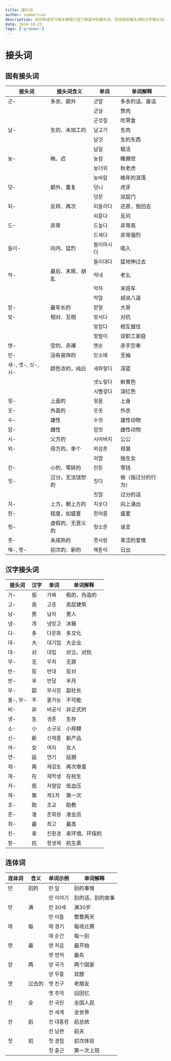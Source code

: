 ```yaml
---
title: 接头词
author: summerscar
description: 这份韩语学习相关教程介绍了韩语中的接头词，包括固有接头词和汉字接头词。固有接头词是用于修饰名词的前缀，如"군-"表示多余、额外，"날-"表示生的、未加工的。汉字接头词则是用汉字表示的前缀，如"가-"表示假的、伪造的，"고-"表示高。此外，还介绍了连体词，用于修饰后面的名词，并且列举了一些常用的连体词。这篇教程对韩语学习者来说是一个很好的参考资料。
date: 2024-10-23
tags: ['grammar']
---
```


# 接头词

## 固有接头词

| 接头词 | 接头词含义      | 单词        | 单词解释             |
|--------|-----------------|-------------|----------------------|
| 군-    | 多余、额外       | 군말        | 多余的话、废话        |
|        |                 | 군살        | 赘肉                 |
|        |                 | 군것질      | 吃零食               |
| 날-    | 生的、未加工的   | 날고기      | 生肉                 |
|        |                 | 날것        | 生的东西             |
|        |                 | 날일        | 粗活                 |
| 늦-    | 晚、迟          | 늦잠        | 睡懒觉               |
|        |                 | 늦더위      | 秋老虎               |
|        |                 | 늦바람      | 晚年的浪荡           |
| 덧-    | 额外、重复       | 덧니        | 虎牙                 |
|        |                 | 덧문        | 双层门               |
| 되-    | 反转、再次       | 되돌리다    | 还原，倒回去         |
|        |                 | 되묻다      | 反问                 |
| 드-     | 非常      | 드높다       | 非常高                      |
|         |           | 드세다       | 非常强烈                    |
| 들이-  | 向内、猛烈       | 들이마시다  | 吸入                 |
|        |                 | 들이대다    | 猛地伸过去           |
| 막-     | 最后、末尾、胡乱         | 막내         | 老幺                        |
|         |                         | 막차         | 末班车                      |
|         |                         | 막말         | 胡说八道                    |
| 맏-    | 最年长的         | 맏형        | 大哥                 |
| 맞-     | 相对、互相               | 맞서다       | 对抗                        |
|         |                         | 맞잡다       | 相互握住         |
|         |                        | 맞벌이      | 双职工家庭             |
| 맨-    | 空的、赤裸       | 맨손        | 赤手空拳             |
| 민-    | 没有装饰的       | 민소매      | 无袖                 |
| 새-, 샛-, 싯-, 시- | 颜色浓的，纯白    | 새파랗다     | 深蓝                       |
|         |                         | 샛노랗다     | 鲜黄色                      |
|         |                         | 시뻘겋다     | 深红色                      |
| 윗-    | 上面的          | 윗몸        | 上身                 |
| 웃-    | 外面的          | 웃옷        | 外衣                 |
| 수-    | 雄性            | 수컷        | 雄性动物             |
| 암-    | 雌性            | 암컷        | 雌性动物             |
| 시-    | 父方的       | 시아버지    | 公公                 |
| 외-    | 母方的、单个     | 외삼촌      | 母舅                 |
|        |                 | 외딸        | 独生女               |
| 잔-    | 小的、零碎的     | 잔돈        | 零钱                 |
| 짓-     | 过分，无法饶恕的         | 짓다         | 做（指过分的行为）          |
|         |                         | 짓말         | 过分的话                    |
| 치-     | 上方，朝上方的           | 치솟다       | 向上涌出                   |
| 한-     | 程度，如盛夏             | 한여름       | 盛夏                        |
| 헛-    | 虚假的、无意义的 | 헛소문      | 谣言                 |
| 풋-    | 未成熟的         | 풋사랑      | 青涩的爱情           |
| 해-, 햇- | 初次的、新的             | 해돋이       | 日出                        |

## 汉字接头词

| 接头词  | 汉字  | 单词          | 单词解释                |
|---------|-------|---------------|-------------------------|
| 가-     | 仮    | 가짜          | 假的、伪造的             |
| 고-     | 高    | 고층          | 高层建筑                 |
| 남-     | 男    | 남자          | 男人                     |
| 냉-     | 冷    | 냉장고        | 冰箱                     |
| 다-     | 多    | 다문화        | 多文化                   |
| 대-     | 大    | 대기업        | 大企业                   |
| 대-     | 对    | 대립          | 对立、对抗               |
| 무-     | 无    | 무죄          | 无罪                     |
| 반-     | 反    | 반대          | 反对                     |
| 반-     | 半    | 반달          | 半月                     |
| 부-     | 副    | 부사장        | 副社长                   |
| 불-, 부- | 不   | 불가능        | 不可能                   |
| 비-     | 非    | 비공식        | 非正式的                 |
| 생-     | 生    | 생존          | 生存                     |
| 소-     | 小    | 소규모        | 小规模                   |
| 신-     | 新    | 신제품        | 新产品                   |
| 여-     | 女    | 여자          | 女人                     |
| 연-     | 延    | 연기          | 延期                     |
| 재-     | 再    | 재검토        | 再次审查                 |
| 재-     | 在    | 재학생        | 在校生                   |
| 저-     | 低    | 저혈압        | 低血压                   |
| 제-     | 第    | 제1차         | 第一次                   |
| 조-     | 助    | 조교          | 助教                     |
| 준-     | 准    | 준회원        | 准会员                   |
| 최-     | 最    | 최고          | 最高                     |
| 친-     | 亲    | 친환경        | 亲环境、环保的           |
| 항-     | 抗    | 항생제        | 抗生素                   |

## 连体词

| 连体词  | 含义      | 单词示例       | 单词解释                       |
|---------|-----------|----------------|--------------------------------|
| 딴      | 别的      | 딴 일          | 别的事情                       |
|         |           | 딴 이야기      | 别的话、别的故事               |
| 만      | 满        | 만 30세        | 满30岁                         |
|         |           | 만 이틀        | 整整两天                       |
| 매      | 每        | 매 경기        | 每场比赛                       |
|         |           | 매 순간        | 每一刻                         |
| 맨      | 最        | 맨 처음        | 最开始                         |
|         |           | 맨 먼저        | 最先                           |
| 양      | 两        | 양 국가        | 两个国家                       |
|         |           | 양 무릎        | 双膝                           |
| 옛      | 过去的    | 옛 친구        | 老朋友                         |
|         |           | 옛 추억        | 旧回忆                         |
| 전      | 全        | 전 국민        | 全国人民                       |
|         |           | 전 세계        | 全世界                         |
| 전      | 前        | 전 대통령      | 前总统                         |
|         |           | 전 남편        | 前夫                           |
| 첫      | 初        | 첫 경험        | 初次体验                       |
|         |           | 첫 출근        | 第一次上班                     |
